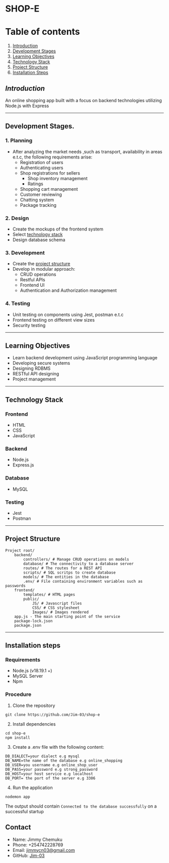 # **SHOP-E**
# Table of contents
1. [Introduction](#introduction)
2. [Development Stages](#development-stages)
3. [Learning Objectives](#learning-objectives)
4. [Technology Stack](#technology-stack)
5. [Project Structure](#project-structure)
6. [Installation Steps](#installation-steps)
## *Introduction*

An online shopping app built with a focus on backend technologies utilizing Node.js with Express

___
## Development Stages.

### 1. Planning

* After analyzing the market needs ,such as transport, availability in areas
e.t.c, the following requirements arise:
  * Registration of users
  * Authenticating users
  * Shop registrations for sellers
    * Shop inventory management
    * Ratings
  * Shopping cart management
  * Customer reviewing
  * Chatting system
  * Package tracking

### 2. Design
* Create the mockups of the frontend system
* Select [technology stack](#technology-stack)
* Design database schema

### 3. Development
* Create the [project structure](#project-structure)
* Develop in modular approach:
  * CRUD operations
  * Restful APIs
  * Frontend UI
  * Authentication and Authorization management

### 4. Testing
* Unit testing on components using Jest, postman e.t.c
* Frontend testing on different view sizes
* Security testing
___
## Learning Objectives
* Learn backend development using JavaScript programming language
* Developing secure systems
* Designing RDBMS
* RESTful API designing
* Project management
___
## Technology Stack
### Frontend
* HTML
* CSS
* JavaScript
### Backend
* Node.js
* Express.js
### Database
* MySQL
### Testing
* Jest
* Postman
___
## Project Structure
```
Project root/
    backend/
        controllers/ # Manage CRUD operations on models
        database/ # The connectivity to a database server
        routes/ # The routes for a REST API
        scripts/ # SQL scritps to create database
        models/ # The entities in the database
        .env/ # File containing environment variables such as passwords
    frontend/
        templates/ # HTML pages
        public/
            JS/ # Javascript files
            CSS/ # CSS stylesheet
            Images/ # Images rendered
    app.js - The main starting point of the service
    package-lock.json
    package.json
```
___
## Installation steps
### Requirements
* Node.js (v18.19.1 +)
* MySQL Server
* Npm
### Procedure
1. Clone the repository
```
git clone https://github.com/Jim-03/shop-e
```
2. Install dependencies
```
cd shop-e
npm install
```

3. Create a .env file with the following content:
```
DB_DIALECT=your dialect e.g mysql
DB_NAME=the name of the database e.g online_shopping
DB_USER=you username e.g online_shop_user
DB_PASS=your password e.g strong_password
DB_HOST=your host service e.g localhost
DB_PORT= the port of the server e.g 3306
```
4. Run the application
```
nodemon app
```
The output should contain `Connected to the database successfully` on a successful startup
## Contact
* Name: Jimmy Chemuku
* Phone: +254742228769
* Email: [jimmycn03@gmail.com](mailto:jimmycn03@gmail.com)
* GitHub: [Jim-03](https://github.com/Jim-03)